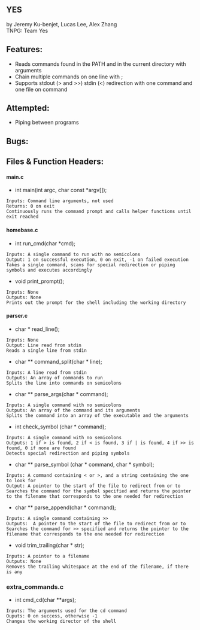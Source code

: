 ## YES
by Jeremy Ku-benjet, Lucas Lee, Alex Zhang\
TNPG: Team Yes

## Features:

+ Reads commands found in the PATH and in the current directory with arguments
+ Chain multiple commands on one line with ;
+ Supports stdout (> and >>) stdin (<) redirection with one command and one file on command


## Attempted:
+ Piping between programs


## Bugs:


## Files & Function Headers:

#### main.c
+ int main(int argc, char const *argv[]);
```
Inputs: Command line arguments, not used
Returns: 0 on exit
Continuously runs the command prompt and calls helper functions until exit reached
```

#### homebase.c
+ int run_cmd(char *cmd);
```
Inputs: A single command to run with no semicolons
Output: 1 on successful execution, 0 on exit, -1 on failed execution
Takes a single command, scans for special redirection or piping symbols and executes accordingly
```
+ void print_prompt();
```
Inputs: None
Outputs: None
Prints out the prompt for the shell including the working directory
```

#### parser.c
+ char * read_line();
```
Inputs: None
Output: Line read from stdin
Reads a single line from stdin
```
+ char ** command_split(char * line);
```
Inputs: A line read from stdin
Outputs: An array of commands to run
Splits the line into commands on semicolons
```
+ char ** parse_args(char * command);
```
Inputs: A single command with no semicolons
Outputs: An array of the command and its arguments
Splits the command into an array of the executable and the arguments
```
+ int check_symbol (char * command);
```
Inputs: A single command with no semicolons
Outputs: 1 if > is found, 2 if < is found, 3 if | is found, 4 if >> is found, 0 if none are found
Detects special redirection and piping symbols
```
+ char ** parse_symbol (char * command, char * symbol);
```
Inputs: A command containing < or >, and a string containing the one to look for
Output: A pointer to the start of the file to redirect from or to
Searches the command for the symbol specified and returns the pointer to the filename that corresponds to the one needed for redirection
```
+ char ** parse_append(char * command);
```
Inputs: A single command containing >>
Outputs:  A pointer to the start of the file to redirect from or to
Searches the command for >> specified and returns the pointer to the filename that corresponds to the one needed for redirection
```
+ void trim_trailing(char * str);
```
Inputs: A pointer to a filename
Outputs: None
Removes the trailing whitespace at the end of the filename, if there is any

```

### extra_commands.c
+ int cmd_cd(char **args);
```
Inputs: The arguments used for the cd command
Ouputs: 0 on success, otherwise -1
Changes the working director of the shell
```
